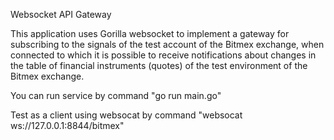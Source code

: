 Websocket API Gateway

This application uses Gorilla websocket to implement a gateway for subscribing
to the signals of the test account of the Bitmex exchange, when connected to which
it is possible to receive notifications about changes in the table of financial
instruments (quotes) of the test environment of the Bitmex exchange.

You can run service by command
"go run main.go"

Test as a client using websocat by command
"websocat ws://127.0.0.1:8844/bitmex"


